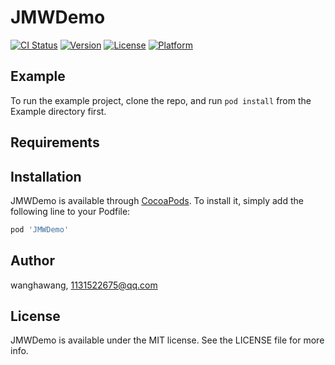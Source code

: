 # JMWDemo

[![CI Status](https://img.shields.io/travis/wanghawang/JMWDemo.svg?style=flat)](https://travis-ci.org/wanghawang/JMWDemo)
[![Version](https://img.shields.io/cocoapods/v/JMWDemo.svg?style=flat)](https://cocoapods.org/pods/JMWDemo)
[![License](https://img.shields.io/cocoapods/l/JMWDemo.svg?style=flat)](https://cocoapods.org/pods/JMWDemo)
[![Platform](https://img.shields.io/cocoapods/p/JMWDemo.svg?style=flat)](https://cocoapods.org/pods/JMWDemo)

## Example

To run the example project, clone the repo, and run `pod install` from the Example directory first.

## Requirements

## Installation

JMWDemo is available through [CocoaPods](https://cocoapods.org). To install
it, simply add the following line to your Podfile:

```ruby
pod 'JMWDemo'
```

## Author

wanghawang, 1131522675@qq.com

## License

JMWDemo is available under the MIT license. See the LICENSE file for more info.
